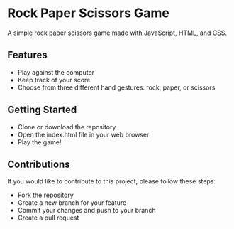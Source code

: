 
# Rock Paper Scissors Game

A simple rock paper scissors game made with JavaScript, HTML, and CSS.



## Features

- Play against the computer
- Keep track of your score
- Choose from three different hand gestures: rock, paper, or scissors

## Getting Started

- Clone or download the repository
- Open the index.html file in your web browser
- Play the game!

## Contributions

If you would like to contribute to this project, please follow these steps:

- Fork the repository
- Create a new branch for your feature
- Commit your changes and push to your branch
- Create a pull request

